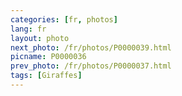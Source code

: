 ```yaml
---
categories: [fr, photos]
lang: fr
layout: photo
next_photo: /fr/photos/P0000039.html
picname: P0000036
prev_photo: /fr/photos/P0000037.html
tags: [Giraffes]
---
```

